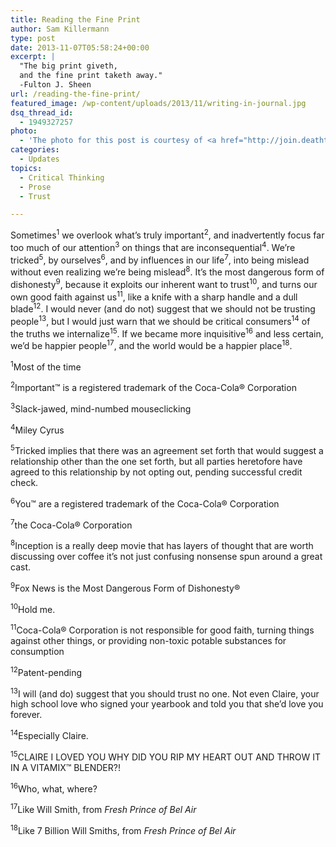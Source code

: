 ```yaml
---
title: Reading the Fine Print
author: Sam Killermann
type: post
date: 2013-11-07T05:58:24+00:00
excerpt: |
  "The big print giveth, 
  and the fine print taketh away."
  -Fulton J. Sheen
url: /reading-the-fine-print/
featured_image: /wp-content/uploads/2013/11/writing-in-journal.jpg
dsq_thread_id:
  - 1949327257
photo:
  - 'The photo for this post is courtesy of <a href="http://join.deathtothestockphoto.com/">Death to the Stock Photo</a>.'
categories:
  - Updates
topics:
  - Critical Thinking
  - Prose
  - Trust

---
```

Sometimes<sup>1</sup> we overlook what&#8217;s truly important<sup>2</sup>, and inadvertently focus far too much of our attention<sup>3</sup> on things that are inconsequential<sup>4</sup>. We&#8217;re tricked<sup>5</sup>, by ourselves<sup>6</sup>, and by influences in our life<sup>7</sup>, into being mislead without even realizing we&#8217;re being mislead<sup>8</sup>. It&#8217;s the most dangerous form of dishonesty<sup>9</sup>, because it exploits our inherent want to trust<sup>10</sup>, and turns our own good faith against us<sup>11</sup>, like a knife with a sharp handle and a dull blade<sup>12</sup>. I would never (and do not) suggest that we should not be trusting people<sup>13</sup>, but I would just warn that we should be critical consumers<sup>14</sup> of the truths we internalize<sup>15</sup>. If we became more inquisitive<sup>16</sup> and less certain, we&#8217;d be happier people<sup>17</sup>, and the world would be a happier place<sup>18</sup>.

 

 

<sup>1</sup>Most of the time
  
<sup>2</sup>Important™ is a registered trademark of the Coca-Cola® Corporation
  
<sup>3</sup>Slack-jawed, mind-numbed mouseclicking
  
<sup>4</sup>Miley Cyrus
  
<sup>5</sup>Tricked implies that there was an agreement set forth that would suggest a relationship other than the one set forth, but all parties heretofore have agreed to this relationship by not opting out, pending successful credit check.
  
<sup>6</sup>You™ are a registered trademark of the Coca-Cola® Corporation
  
<sup>7</sup>the Coca-Cola® Corporation
  
<sup>8</sup>Inception is a really deep movie that has layers of thought that are worth discussing over coffee it&#8217;s not just confusing nonsense spun around a great cast.
  
<sup>9</sup>Fox News is the Most Dangerous Form of Dishonesty®
  
<sup>10</sup>Hold me.
  
<sup>11</sup>Coca-Cola® Corporation is not responsible for good faith, turning things against other things, or providing non-toxic potable substances for consumption
  
<sup>12</sup>Patent-pending
  
<sup>13</sup>I will (and do) suggest that you should trust no one. Not even Claire, your high school love who signed your yearbook and told you that she&#8217;d love you forever.
  
<sup>14</sup>Especially Claire.
  
<sup>15</sup>CLAIRE I LOVED YOU WHY DID YOU RIP MY HEART OUT AND THROW IT IN A VITAMIX™ BLENDER?!
  
<sup>16</sup>Who, what, where?
  
<sup>17</sup>Like Will Smith, from _Fresh Prince of Bel Air_
  
<sup>18</sup>Like 7 Billion Will Smiths, from _Fresh Prince of Bel Air_